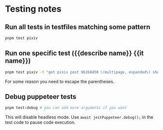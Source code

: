 # Testing notes

## Run all tests in testfiles matching some pattern 

```sh
pnpm test pixiv
```

## Run one specific test ({{describe name}} {{it name}})

```sh
pnpm test pixiv -t "get pixiv post 96268450 \(multipage, expanded\) should find exactly four posts"
```

For some reason you need to escape the parentheses.

## Debug puppeteer tests

```sh
pnpm test:debug # you can add more arguments if you want
```

This will disable headless mode.
Use `await jestPuppeteer.debug();` in the test code to pause code execution.

